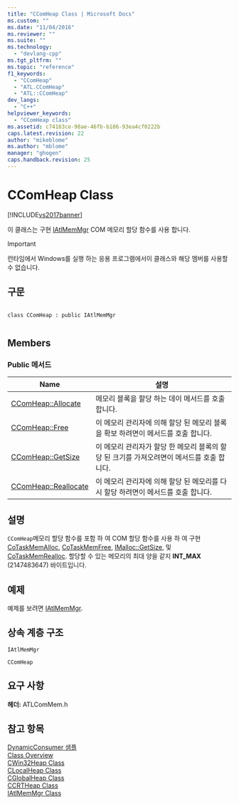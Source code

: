 ```yaml
---
title: "CComHeap Class | Microsoft Docs"
ms.custom: ""
ms.date: "11/04/2016"
ms.reviewer: ""
ms.suite: ""
ms.technology: 
  - "devlang-cpp"
ms.tgt_pltfrm: ""
ms.topic: "reference"
f1_keywords: 
  - "CComHeap"
  - "ATL.CComHeap"
  - "ATL::CComHeap"
dev_langs: 
  - "C++"
helpviewer_keywords: 
  - "CComHeap class"
ms.assetid: c74183ce-98ae-46fb-b186-93ea4cf0222b
caps.latest.revision: 22
author: "mikeblome"
ms.author: "mblome"
manager: "ghogen"
caps.handback.revision: 25
---
```

# CComHeap Class
[!INCLUDE[vs2017banner](../../assembler/inline/includes/vs2017banner.md)]

이 클래스는 구현  [IAtlMemMgr](../../atl/reference/iatlmemmgr-class.md) COM 메모리 할당 함수를 사용 합니다.  
  
> [!IMPORTANT]
>  런타임에서 Windows를 실행 하는 응용 프로그램에서이 클래스와 해당 멤버를 사용할 수 없습니다.  
  
## 구문  
  
```  
  
class CComHeap : public IAtlMemMgr  
  
```  
  
## Members  
  
### Public 메서드  
  
|Name|설명|  
|----------|--------|  
|[CComHeap::Allocate](../Topic/CComHeap::Allocate.md)|메모리 블록을 할당 하는 데이 메서드를 호출 합니다.|  
|[CComHeap::Free](../Topic/CComHeap::Free.md)|이 메모리 관리자에 의해 할당 된 메모리 블록을 확보 하려면이 메서드를 호출 합니다.|  
|[CComHeap::GetSize](../Topic/CComHeap::GetSize.md)|이 메모리 관리자가 할당 한 메모리 블록의 할당 된 크기를 가져오려면이 메서드를 호출 합니다.|  
|[CComHeap::Reallocate](../Topic/CComHeap::Reallocate.md)|이 메모리 관리자에 의해 할당 된 메모리를 다시 할당 하려면이 메서드를 호출 합니다.|  
  
## 설명  
 `CComHeap`메모리 할당 함수를 포함 하 여 COM 할당 함수를 사용 하 여 구현  [CoTaskMemAlloc](http://msdn.microsoft.com/library/windows/desktop/ms692727),  [CoTaskMemFree](http://msdn.microsoft.com/library/windows/desktop/ms680722),  [IMalloc::GetSize](http://msdn.microsoft.com/library/windows/desktop/ms691226), 및  [CoTaskMemRealloc](http://msdn.microsoft.com/library/windows/desktop/ms687280).  할당할 수 있는 메모리의 최대 양을 같지  **INT\_MAX** \(2147483647\) 바이트입니다.  
  
## 예제  
 예제를 보려면  [IAtlMemMgr](../../atl/reference/iatlmemmgr-class.md).  
  
## 상속 계층 구조  
 `IAtlMemMgr`  
  
 `CComHeap`  
  
## 요구 사항  
 **헤더:** ATLComMem.h  
  
## 참고 항목  
 [DynamicConsumer 샘플](../../top/visual-cpp-samples.md)   
 [Class Overview](../../atl/atl-class-overview.md)   
 [CWin32Heap Class](../../atl/reference/cwin32heap-class.md)   
 [CLocalHeap Class](../../atl/reference/clocalheap-class.md)   
 [CGlobalHeap Class](../../atl/reference/cglobalheap-class.md)   
 [CCRTHeap Class](../../atl/reference/ccrtheap-class.md)   
 [IAtlMemMgr Class](../../atl/reference/iatlmemmgr-class.md)